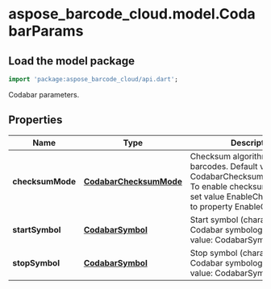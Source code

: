 # aspose_barcode_cloud.model.CodabarParams

## Load the model package

```dart
import 'package:aspose_barcode_cloud/api.dart';
```
Codabar parameters.

## Properties

Name | Type | Description | Notes
---- | ---- | ----------- | -----
**checksumMode** | [**CodabarChecksumMode**](CodabarChecksumMode.md) | Checksum algorithm for Codabar barcodes. Default value: CodabarChecksumMode.Mod16. To enable checksum calculation set value EnableChecksum.Yes to property EnableChecksum. | [optional] [default to null]
**startSymbol** | [**CodabarSymbol**](CodabarSymbol.md) | Start symbol (character) of Codabar symbology. Default value: CodabarSymbol.A | [optional] [default to null]
**stopSymbol** | [**CodabarSymbol**](CodabarSymbol.md) | Stop symbol (character) of Codabar symbology. Default value: CodabarSymbol.A | [optional] [default to null]

